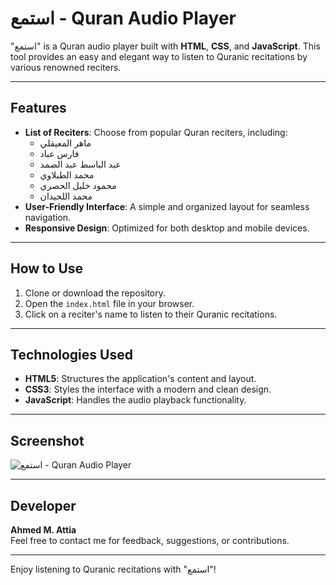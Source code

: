 # استمع - Quran Audio Player

"استمع" is a Quran audio player built with **HTML**, **CSS**, and **JavaScript**. This tool provides an easy and elegant way to listen to Quranic recitations by various renowned reciters.

---

## Features
- **List of Reciters**: Choose from popular Quran reciters, including:
  - ماهر المعيقلي
  - فارس عباد
  - عبد الباسط عبد الصمد
  - محمد الطبلاوي
  - محمود خليل الحصري
  - محمد اللحيدان
- **User-Friendly Interface**: A simple and organized layout for seamless navigation.
- **Responsive Design**: Optimized for both desktop and mobile devices.

---

## How to Use
1. Clone or download the repository.
2. Open the `index.html` file in your browser.
3. Click on a reciter's name to listen to their Quranic recitations.

---

## Technologies Used
- **HTML5**: Structures the application's content and layout.
- **CSS3**: Styles the interface with a modern and clean design.
- **JavaScript**: Handles the audio playback functionality.

---

## Screenshot
![استمع - Quran Audio Player]([https://github.com/your-username/your-repository-name/blob/main/image.png](https://github.com/Ahm3d0x/-Quran-audio-player-built-with-HTML-CSS-and-JavaScript.-/blob/main/image.png)?raw=true)

---

## Developer
**Ahmed M. Attia**  
Feel free to contact me for feedback, suggestions, or contributions.

---

Enjoy listening to Quranic recitations with "استمع"!
